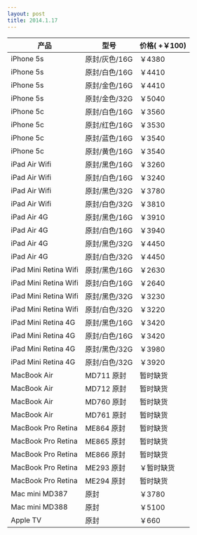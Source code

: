 ```yaml
---
layout: post
title: 2014.1.17
---
```



 <table class="table table-bordered table-striped">
<thead>
<tr>
<th>产品 </th>
<th> 型号</th>
<th>  价格( +￥100) </th>
</tr>
</thead>
<tbody>
<tr>
<td>iPhone 5s</td>
<td>原封/灰色/16G</td>
<td>￥4380</td>
</tr>
<tr>
<td>iPhone 5s</td>
<td>原封/白色/16G</td>
<td>￥4410</td>
</tr>
<tr>
<td>iPhone 5s</td>
<td>原封/金色/16G</td>
<td>￥4410</td>
</tr>
<tr>
<td>iPhone 5s</td>
<td>原封/金色/32G</td>
<td>￥5040</td>
</tr>
<tr>
<td>iPhone 5c</td>
<td>原封/白色/16G</td>
<td>￥3560</td>
</tr>
<tr>
<td>iPhone 5c</td>
<td>原封/红色/16G</td>
<td>￥3530</td>
</tr>
<tr>
<td>iPhone 5c</td>
<td>原封/蓝色/16G</td>
<td>￥3540</td>
</tr>
<tr>
<td>iPhone 5c</td>
<td>原封/黄色/16G</td>
<td>￥3540</td>
</tr>
<tr>
<td>iPad Air Wifi</td>
<td>原封/黑色/16G</td>
<td>￥3260</td>
</tr>
<tr>
<td>iPad Air Wifi</td>
<td>原封/白色/16G</td>
<td>￥3240</td>
</tr>
<tr>
<td>iPad Air Wifi</td>
<td>原封/黑色/32G </td>
<td>￥3780</td>
</tr>
<tr>
<td>iPad Air Wifi</td>
<td>原封/白色/32G</td>
<td>￥3810</td>
</tr>
<tr>
<td>iPad Air 4G</td>
<td>原封/黑色/16G</td>
<td>￥3910</td>
</tr>
<tr>
<td>iPad Air 4G</td>
<td>原封/白色/16G</td>
<td>￥3940</td>
</tr>
<tr>
<td>iPad Air 4G</td>
<td>原封/黑色/32G</td>
<td>￥4450</td>
</tr>
<tr>
<td>iPad Air 4G</td>
<td>原封/白色/32G</td>
<td>￥4450</td>
</tr>
<tr>
<td>iPad Mini Retina Wifi</td>
<td>原封/黑色/16G</td>
<td>￥2630</td>
</tr>
<tr>
<td>iPad Mini Retina Wifi</td>
<td>原封/白色/16G</td>
<td>￥2640</td>
</tr>
<tr>
<td>iPad Mini Retina Wifi</td>
<td>原封/黑色/32G</td>
<td>￥3230</td>
</tr>
<tr>
<td>iPad Mini Retina Wifi</td>
<td>原封/白色/32G</td>
<td>￥3220</td>
</tr>
<tr>
<td>iPad Mini Retina 4G</td>
<td>原封/黑色/16G</td>
<td>￥3420</td>
</tr>
<tr>
<td>iPad Mini Retina 4G</td>
<td>原封/白色/16G</td>
<td>￥3420</td>
</tr>
<tr>
<td>iPad Mini Retina 4G</td>
<td>原封/黑色/32G</td>
<td>￥3980</td>
</tr>
<tr>
<td>iPad Mini Retina 4G</td>
<td>原封/白色/32G</td>
<td>￥3920</td>
</tr>
<tr>
<td>MacBook Air</td>
<td>MD711   原封</td>
<td>暂时缺货</td>
</tr>
<tr>
<td>MacBook Air</td>
<td>MD712   原封</td>
<td>暂时缺货</td>
</tr>
<tr>
<td>MacBook Air</td>
<td>MD760   原封</td>
<td>暂时缺货</td>
</tr>
<tr>
<td>MacBook Air</td>
<td>MD761   原封</td>
<td>暂时缺货</td>
</tr>
<tr>
<td>MacBook Pro Retina</td>
<td>ME864    原封</td>
<td>暂时缺货</td>
</tr>
<tr>
<td>MacBook Pro Retina</td>
<td>ME865    原封</td>
<td>暂时缺货</td>
</tr>
<tr>
<td>MacBook Pro Retina</td>
<td>ME866    原封</td>
<td>暂时缺货</td>
</tr>
<tr>
<td>MacBook Pro Retina</td>
<td>ME293    原封</td>
<td>￥暂时缺货</td>
</tr>
<tr>
<td>MacBook Pro Retina</td>
<td>ME294    原封</td>
<td>暂时缺货</td>
</tr>
<tr>
<td>Mac mini MD387</td>
<td>原封</td>
<td>￥3780</td>
</tr>
<tr>
<td>Mac mini MD388</td>
<td>原封</td>
<td>￥5100</td>
</tr>
<tr>
<td>Apple TV</td>
<td>原封</td>
<td>￥660</td>
</tr>
</tbody>
</table>